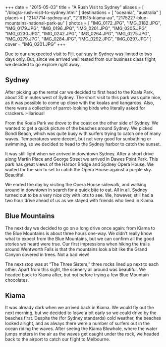 +++
date    = "2015-05-03"
title   = "A Rush Visit to Sydney"
aliases = [ "/blog/a-rush-visit-to-sydney.html" ]
destinations = [ "oceania", "australia" ]
places  = [
  "2147714-sydney-au", "2161515-kiama-au", "2175227-blue-mountains-national-park-au"
]
photos = [
  "IMG_0172.JPG", "IMG_0182.JPG", "IMG_0179.JPG", "IMG_0196.JPG",
  "IMG_0201.JPG", "IMG_0205.JPG", "IMG_0230.JPG", "IMG_0242.JPG", "IMG_0264.JPG",
  "IMG_0275.JPG", "IMG_0279.JPG", "IMG_0284.JPG", "IMG_0292.JPG", "IMG_0297.JPG"
]
cover = "IMG_0201.JPG"
+++

Due to our unexpected visit to [Fiji](/blog/an-unexpected-stop-in-fiji.html), our stay in Sydney was limited to two days only. But, since we arrived well rested from our business class flight, we decided to go explore right away.
<!--more-->
## Sydney
After picking up the rental car we decided to first head to the Koala Park, about 30 minutes west of Sydney. The short visit to this park was quite nice, as it was possible to come up close with the koalas and kangaroos. Also, there were a collection of parrot-looking birds who literally asked for crackers. Hilarious!

From the Koala Park we drove to the coast on the other side of Sydney. We wanted to get a quick picture of the beaches around Sydney. We picked Bondi Beach, which was quite busy with surfers trying to catch one of many waves. Temperatures were decent, but not very good for sunbathing or swimming, so we decided to head to the Sydney harbor to catch the sunset.

It was still light when we arrived in downtown Sydney. After a short drive along Martin Place and George Street we arrived in Dawes Point Park. This park has great views of the Harbor Bridge and Sydney Opera House. We waited for the sun to set to catch the Opera House against a purple sky. Beautiful.

We ended the day by visiting the Opera House sidewalk, and walking around in downtown in search for a quick bite to eat. All in all, Sydney turned out to be a very nice city with lots to see. We, however, still had a two hour drive ahead of us as we stayed with friends who lived in Kiama.

## Blue Mountains
The next day we decided to go on a long drive once again: from Kiama to the Blue Mountains is about three hours one-way. We didn’t really know what to expect from the Blue Mountains, but we can confirm all the good stories we heard were true. Our first impressions when hiking the trails around Wentworth Falls is that the mountains look a bit like the Grand Canyon covered in trees. Not a bad view!

The next stop was at “The Three Sisters,” three rocks lined up next to each other. Apart from this sight, the scenery all around was beautiful. We headed back to Kiama after, but not before trying a few Blue Mountain chocolates.

## Kiama
It was already dark when we arrived back in Kiama. We would fly out the next morning, but we decided to leave a bit early so we could drive by the beaches first. Despite the (for Sydney standards) cold weather, the beaches looked alright, and as always there were a number of surfers out in the ocean riding the waves. After seeing the Kiama Blowhole, where the water jumps meters in the air as the waves get caught under the rock, we headed back to the airport to catch our flight to Melbourne.